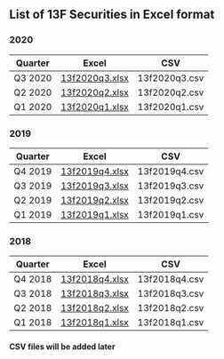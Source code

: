 ## List of 13F Securities in Excel format

### 2020
| Quarter | Excel | CSV |
|---------|------------------------------------------|---------------|
| Q3 2020 | [13f2020q3.xlsx](https://bit.ly/3dXNexr) | 13f2020q3.csv |
| Q2 2020 | [13f2020q2.xlsx](https://bit.ly/3kFkSuo) | 13f2020q2.csv |
| Q1 2020 | [13f2020q1.xlsx](https://bit.ly/3mnIJ2y) | 13f2020q1.csv |

### 2019
| Quarter | Excel | CSV |
|---------|------------------------------------------|-----
| Q4 2019 | [13f2019q4.xlsx](https://bit.ly/35z4HZo) | 13f2019q4.csv
| Q3 2019 | [13f2019q3.xlsx](https://bit.ly/37EGTWB) | 13f2019q3.csv
| Q2 2019 | [13f2019q2.xlsx](https://bit.ly/35pPQQQ) | 13f2019q2.csv
| Q1 2019 | [13f2019q1.xlsx](https://bit.ly/31FqWvv) | 13f2019q1.csv

### 2018
| Quarter | Excel | CSV |
|---------|------------------------------------------|-----
| Q4 2018 | [13f2018q4.xlsx](https://bit.ly/35yisaU) | 13f2018q4.csv
| Q3 2018 | [13f2018q3.xlsx](https://bit.ly/3ok1kyd) | 13f2018q3.csv
| Q2 2018 | [13f2018q2.xlsx](https://bit.ly/3mo4hM6) | 13f2018q2.csv
| Q1 2018 | [13f2018q1.xlsx](https://bit.ly/2TkOz8l) | 13f2018q1.csv

#### CSV files will be added later
